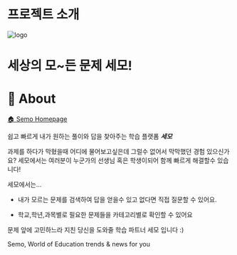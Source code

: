 # 프로젝트 소개


![logo](https://user-images.githubusercontent.com/91649767/174422725-0c00bd7d-4259-4c3d-93c8-8b960ebf98be.png)
 
세상의 모~든 문제 세모!
===============================

📰 About
========================
[🏠 Semo Homepage](http://semo.s3-website.ap-northeast-2.amazonaws.com/)

쉽고 빠르게 내가 원하는 풀이와 답을 찾아주는 학습 플랫폼 **_세모_**

과제를 하다가 막혔을때 어디에 물어보고싶은데 그럴수 없어서 막막했던 경험 있으신가요? 
세모에서는 여러분이 누군가의 선생님 혹은 학생이되어 함께 빠르게 해결할수 있습니다!

세모에서는...

* 내가 모르는 문제를 검색하여 답을 얻을수 있고 없다면 직접 질문할 수 있어요.

* 학교,학년,과목별로 필요한 문제들을 카테고리별로 확인할 수 있어요

문제 앞에 고민하느라 지친 당신을 도와줄 학습 파트너 세모 입니다 :)

Semo, World of Education trends & news for you


